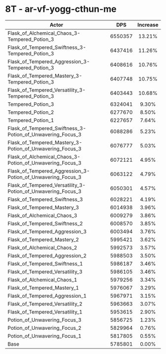# 8T - ar-vf-yogg-cthun-me
| Actor | DPS | Increase |
|---|:---:|:---:|
|Flask_of_Alchemical_Chaos_3-Tempered_Potion_3|6550357|13.21%|
|Flask_of_Tempered_Swiftness_3-Tempered_Potion_3|6437416|11.26%|
|Flask_of_Tempered_Aggression_3-Tempered_Potion_3|6408616|10.76%|
|Flask_of_Tempered_Mastery_3-Tempered_Potion_3|6407748|10.75%|
|Flask_of_Tempered_Versatility_3-Tempered_Potion_3|6403443|10.68%|
|Tempered_Potion_3|6324041|9.30%|
|Tempered_Potion_2|6277670|8.50%|
|Tempered_Potion_1|6227657|7.64%|
|Flask_of_Tempered_Swiftness_3-Potion_of_Unwavering_Focus_3|6088286|5.23%|
|Flask_of_Tempered_Mastery_3-Potion_of_Unwavering_Focus_3|6076777|5.03%|
|Flask_of_Alchemical_Chaos_3-Potion_of_Unwavering_Focus_3|6072121|4.95%|
|Flask_of_Tempered_Aggression_3-Potion_of_Unwavering_Focus_3|6063122|4.79%|
|Flask_of_Tempered_Versatility_3-Potion_of_Unwavering_Focus_3|6050301|4.57%|
|Flask_of_Tempered_Swiftness_3|6028221|4.19%|
|Flask_of_Tempered_Mastery_3|6014938|3.96%|
|Flask_of_Alchemical_Chaos_3|6009279|3.86%|
|Flask_of_Tempered_Swiftness_2|6008570|3.85%|
|Flask_of_Tempered_Aggression_3|6003494|3.76%|
|Flask_of_Tempered_Mastery_2|5995421|3.62%|
|Flask_of_Alchemical_Chaos_2|5992573|3.57%|
|Flask_of_Tempered_Aggression_2|5988503|3.50%|
|Flask_of_Tempered_Swiftness_1|5986187|3.46%|
|Flask_of_Tempered_Versatility_3|5986105|3.46%|
|Flask_of_Alchemical_Chaos_1|5979256|3.34%|
|Flask_of_Tempered_Mastery_1|5976067|3.29%|
|Flask_of_Tempered_Aggression_1|5967971|3.15%|
|Flask_of_Tempered_Versatility_2|5963663|3.07%|
|Flask_of_Tempered_Versatility_1|5953615|2.90%|
|Potion_of_Unwavering_Focus_3|5856725|1.23%|
|Potion_of_Unwavering_Focus_2|5829964|0.76%|
|Potion_of_Unwavering_Focus_1|5817805|0.55%|
|Base|5785801|0.00%|
